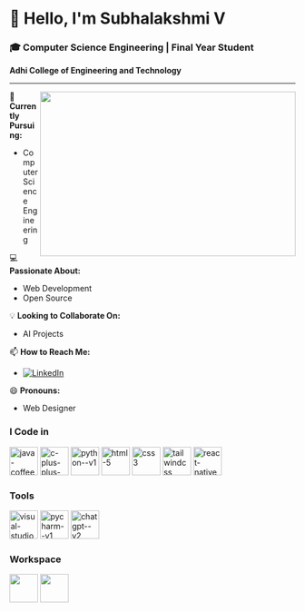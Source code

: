 # 👋 Hello, I'm Subhalakshmi V

### 🎓 Computer Science Engineering | Final Year Student
**Adhi College of Engineering and Technology**

---
<img align='right' width='450' height='290' src='https://camo.githubusercontent.com/b70081ec9c6d16a35bf18610619030bfc810cda3118051cf75ace93700e233c1/68747470733a2f2f63646e2e6472696262626c652e636f6d2f75736572732f313336343032392f73637265656e73686f74732f31363039333236382f6d656469612f36386538326137666234393034363134613930363664366235343063313462322e676966'>

🌱 **Currently Pursuing:**  
- Computer Science Engineering

💻 **Passionate About:**  
- Web Development  
- Open Source

💡 **Looking to Collaborate On:**  
- AI Projects
  
📫 **How to Reach Me:**  
- <a href="https://www.linkedin.com/in/subhalakshmi-v-38297327b">
    <img src="https://img.shields.io/badge/LinkedIn-0077B5?style=for-the-badge&logo=linkedin&logoColor=white" alt="LinkedIn"/>
  </a>
  
😄 **Pronouns:**  
- Web Designer


### I Code in

<img width="50" height="50" src="https://img.icons8.com/color/50/java-coffee-cup-logo--v1.png" alt="java-coffee-cup-logo--v1"/> <img width="50" height="50" src="https://img.icons8.com/fluency/50/c-plus-plus-logo.png" alt="c-plus-plus-logo"/> <img width="50" height="50" src="https://img.icons8.com/color/50/python--v1.png" alt="python--v1"/> <img width="50" height="50" src="https://img.icons8.com/fluency/50/html-5.png" alt="html-5"/> <img width="50" height="50" src="https://img.icons8.com/color/50/css3.png" alt="css3"/> <img width="50" height="50" src="https://img.icons8.com/color/50/tailwindcss.png" alt="tailwindcss"/> <img width="50" height="50" src="https://img.icons8.com/color/50/react-native.png" alt="react-native"/> 


### Tools
<img width="50" height="50" src="https://img.icons8.com/color/50/visual-studio-code-2019.png" alt="visual-studio-code-2019"/> <img width="50" height="50" src="https://img.icons8.com/color/50/pycharm--v1.png" alt="pycharm--v1"/> <img width="50" height="50" src="https://img.icons8.com/fluency/50/chatgpt--v2.png" alt="chatgpt--v2"/> 

### Workspace
<img width="50" height="50" src="https://seeklogo.com/images/L/Linux_Tux-logo-DA252F3C21-seeklogo.com.png" />  <img width="50" height="50" src="https://seeklogo.com/images/W/windows-11-icon-logo-6C39629E45-seeklogo.com.png"/>
